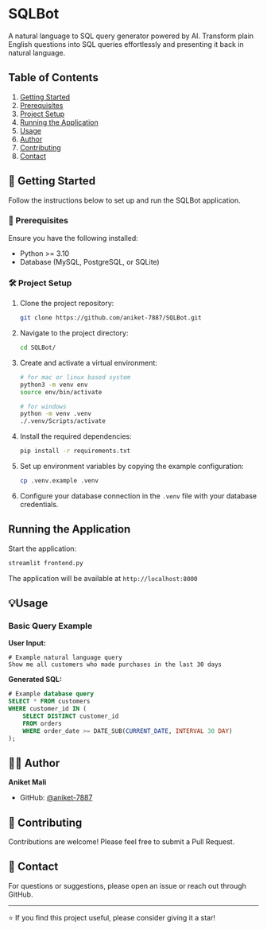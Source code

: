 # SQLBot

A natural language to SQL query generator powered by AI. Transform plain English questions into SQL queries effortlessly and presenting it back in natural language.

## Table of Contents
1. [Getting Started](#-getting-started)
2. [Prerequisites](#-prerequisites)
3. [Project Setup](#project-setup)
4. [Running the Application](#running-the-application)
5. [Usage](#usage)
6. [Author](#-author)
7. [Contributing](#-contributing)
8. [Contact](#-contact)

## 🚀 Getting Started

Follow the instructions below to set up and run the SQLBot application.

### 🐣 Prerequisites

Ensure you have the following installed:
- Python >= 3.10
- Database (MySQL, PostgreSQL, or SQLite)

### 🛠️ Project Setup

1. Clone the project repository:
    ```bash
    git clone https://github.com/aniket-7887/SQLBot.git
    ```
   
2. Navigate to the project directory:
    ```bash
    cd SQLBot/
    ```

3. Create and activate a virtual environment:
    ```bash
    # for mac or linux based system
    python3 -m venv env
    source env/bin/activate

    # for windows
    python -m venv .venv
    ./.venv/Scripts/activate
    ```

4. Install the required dependencies:
    ```bash
    pip install -r requirements.txt
    ```

5. Set up environment variables by copying the example configuration:
    ```bash
    cp .venv.example .venv
    ```

6. Configure your database connection in the `.venv` file with your database credentials.

## Running the Application

Start the application:
```bash
streamlit frontend.py
```

The application will be available at `http://localhost:8000`

## 💡Usage

### Basic Query Example

**User Input:**
```
# Example natural language query
Show me all customers who made purchases in the last 30 days
```

**Generated SQL:**
```sql
# Example database query
SELECT * FROM customers 
WHERE customer_id IN (
    SELECT DISTINCT customer_id 
    FROM orders 
    WHERE order_date >= DATE_SUB(CURRENT_DATE, INTERVAL 30 DAY)
);
```

## 👨‍💻 Author

**Aniket Mali**
- GitHub: [@aniket-7887](https://github.com/aniket-7887)

## 🤝 Contributing

Contributions are welcome! Please feel free to submit a Pull Request.


## 📧 Contact

For questions or suggestions, please open an issue or reach out through GitHub.

---

⭐ If you find this project useful, please consider giving it a star!